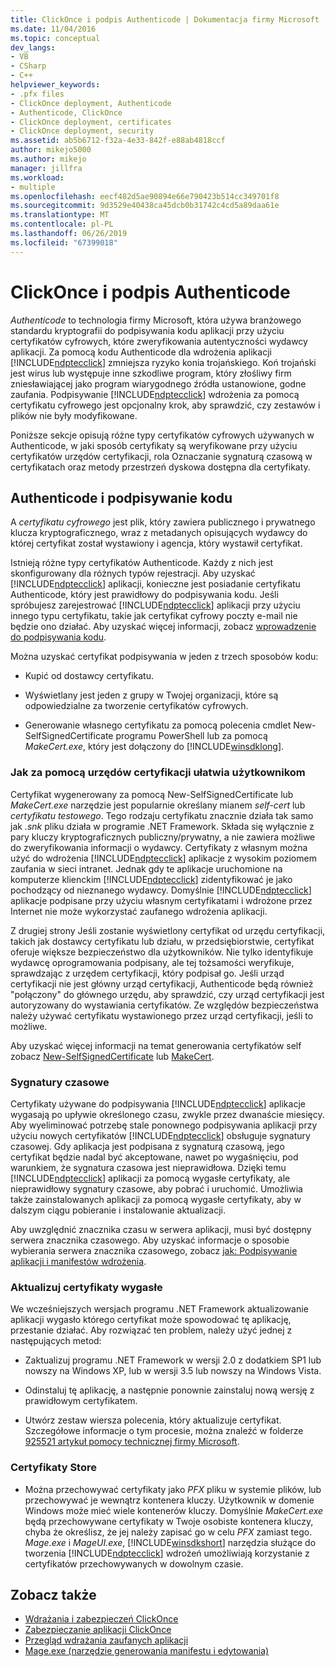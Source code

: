 ```yaml
---
title: ClickOnce i podpis Authenticode | Dokumentacja firmy Microsoft
ms.date: 11/04/2016
ms.topic: conceptual
dev_langs:
- VB
- CSharp
- C++
helpviewer_keywords:
- .pfx files
- ClickOnce deployment, Authenticode
- Authenticode, ClickOnce
- ClickOnce deployment, certificates
- ClickOnce deployment, security
ms.assetid: ab5b6712-f32a-4e33-842f-e88ab4818ccf
author: mikejo5000
ms.author: mikejo
manager: jillfra
ms.workload:
- multiple
ms.openlocfilehash: eecf482d5ae90894e66e790423b514cc349701f8
ms.sourcegitcommit: 9d3529e40438ca45dcb0b31742c4cd5a89daa61e
ms.translationtype: MT
ms.contentlocale: pl-PL
ms.lasthandoff: 06/26/2019
ms.locfileid: "67399018"
---
```

# <a name="clickonce-and-authenticode"></a>ClickOnce i podpis Authenticode
*Authenticode* to technologia firmy Microsoft, która używa branżowego standardu kryptografii do podpisywania kodu aplikacji przy użyciu certyfikatów cyfrowych, które zweryfikowania autentyczności wydawcy aplikacji. Za pomocą kodu Authenticode dla wdrożenia aplikacji [!INCLUDE[ndptecclick](../deployment/includes/ndptecclick_md.md)] zmniejsza ryzyko konia trojańskiego. Koń trojański jest wirus lub występuje inne szkodliwe program, który złośliwy firm zniesławiającej jako program wiarygodnego źródła ustanowione, godne zaufania. Podpisywanie [!INCLUDE[ndptecclick](../deployment/includes/ndptecclick_md.md)] wdrożenia za pomocą certyfikatu cyfrowego jest opcjonalny krok, aby sprawdzić, czy zestawów i plików nie były modyfikowane.

 Poniższe sekcje opisują różne typy certyfikatów cyfrowych używanych w Authenticode, w jaki sposób certyfikaty są weryfikowane przy użyciu certyfikatów urzędów certyfikacji, rola Oznaczanie sygnaturą czasową w certyfikatach oraz metody przestrzeń dyskowa dostępna dla certyfikaty.

## <a name="authenticode-and-code-signing"></a>Authenticode i podpisywanie kodu
 A *certyfikatu cyfrowego* jest plik, który zawiera publicznego i prywatnego klucza kryptograficznego, wraz z metadanych opisujących wydawcy do której certyfikat został wystawiony i agencja, który wystawił certyfikat.

 Istnieją różne typy certyfikatów Authenticode. Każdy z nich jest skonfigurowany dla różnych typów rejestracji. Aby uzyskać [!INCLUDE[ndptecclick](../deployment/includes/ndptecclick_md.md)] aplikacji, konieczne jest posiadanie certyfikatu Authenticode, który jest prawidłowy do podpisywania kodu. Jeśli spróbujesz zarejestrować [!INCLUDE[ndptecclick](../deployment/includes/ndptecclick_md.md)] aplikacji przy użyciu innego typu certyfikatu, takie jak certyfikat cyfrowy poczty e-mail nie będzie ono działać. Aby uzyskać więcej informacji, zobacz [wprowadzenie do podpisywania kodu](https://docs.microsoft.com/windows/desktop/seccrypto/cryptography-tools).

 Można uzyskać certyfikat podpisywania w jeden z trzech sposobów kodu:

- Kupić od dostawcy certyfikatu.

- Wyświetlany jest jeden z grupy w Twojej organizacji, które są odpowiedzialne za tworzenie certyfikatów cyfrowych.

- Generowanie własnego certyfikatu za pomocą polecenia cmdlet New-SelfSignedCertificate programu PowerShell lub za pomocą *MakeCert.exe*, który jest dołączony do [!INCLUDE[winsdklong](../deployment/includes/winsdklong_md.md)].

### <a name="how-using-certificate-authorities-helps-users"></a>Jak za pomocą urzędów certyfikacji ułatwia użytkownikom
 Certyfikat wygenerowany za pomocą New-SelfSignedCertificate lub *MakeCert.exe* narzędzie jest popularnie określany mianem *self-cert* lub *certyfikatu testowego*. Tego rodzaju certyfikatu znacznie działa tak samo jak *.snk* pliku działa w programie .NET Framework. Składa się wyłącznie z pary kluczy kryptograficznych publiczny/prywatny, a nie zawiera możliwe do zweryfikowania informacji o wydawcy. Certyfikaty z własnym można użyć do wdrożenia [!INCLUDE[ndptecclick](../deployment/includes/ndptecclick_md.md)] aplikacje z wysokim poziomem zaufania w sieci intranet. Jednak gdy te aplikacje uruchomione na komputerze klienckim [!INCLUDE[ndptecclick](../deployment/includes/ndptecclick_md.md)] zidentyfikować je jako pochodzący od nieznanego wydawcy. Domyślnie [!INCLUDE[ndptecclick](../deployment/includes/ndptecclick_md.md)] aplikacje podpisane przy użyciu własnym certyfikatami i wdrożone przez Internet nie może wykorzystać zaufanego wdrożenia aplikacji.

 Z drugiej strony Jeśli zostanie wyświetlony certyfikat od urzędu certyfikacji, takich jak dostawcy certyfikatu lub działu, w przedsiębiorstwie, certyfikat oferuje większe bezpieczeństwo dla użytkowników. Nie tylko identyfikuje wydawcę oprogramowania podpisany, ale tej tożsamości weryfikuje, sprawdzając z urzędem certyfikacji, który podpisał go. Jeśli urząd certyfikacji nie jest główny urząd certyfikacji, Authenticode będą również "połączony" do głównego urzędu, aby sprawdzić, czy urząd certyfikacji jest autoryzowany do wystawiania certyfikatów. Ze względów bezpieczeństwa należy używać certyfikatu wystawionego przez urząd certyfikacji, jeśli to możliwe.

 Aby uzyskać więcej informacji na temat generowania certyfikatów self zobacz [New-SelfSignedCertificate](https://technet.microsoft.com/itpro/powershell/windows/pkiclient/new-selfsignedcertificate) lub [MakeCert](/windows/desktop/SecCrypto/makecert).

### <a name="timestamps"></a>Sygnatury czasowe
 Certyfikaty używane do podpisywania [!INCLUDE[ndptecclick](../deployment/includes/ndptecclick_md.md)] aplikacje wygasają po upływie określonego czasu, zwykle przez dwanaście miesięcy. Aby wyeliminować potrzebę stale ponownego podpisywania aplikacji przy użyciu nowych certyfikatów [!INCLUDE[ndptecclick](../deployment/includes/ndptecclick_md.md)] obsługuje sygnatury czasowej. Gdy aplikacja jest podpisana z sygnaturą czasową, jego certyfikat będzie nadal być akceptowane, nawet po wygaśnięciu, pod warunkiem, że sygnatura czasowa jest nieprawidłowa. Dzięki temu [!INCLUDE[ndptecclick](../deployment/includes/ndptecclick_md.md)] aplikacji za pomocą wygasłe certyfikaty, ale nieprawidłowy sygnatury czasowe, aby pobrać i uruchomić. Umożliwia także zainstalowanych aplikacji za pomocą wygasłe certyfikaty, aby w dalszym ciągu pobieranie i instalowanie aktualizacji.

 Aby uwzględnić znacznika czasu w serwera aplikacji, musi być dostępny serwera znacznika czasowego. Aby uzyskać informacje o sposobie wybierania serwera znacznika czasowego, zobacz [jak: Podpisywanie aplikacji i manifestów wdrożenia](../ide/how-to-sign-application-and-deployment-manifests.md).

### <a name="update-expired-certificates"></a>Aktualizuj certyfikaty wygasłe
 We wcześniejszych wersjach programu .NET Framework aktualizowanie aplikacji wygasło którego certyfikat może spowodować tę aplikację, przestanie działać. Aby rozwiązać ten problem, należy użyć jednej z następujących metod:

- Zaktualizuj programu .NET Framework w wersji 2.0 z dodatkiem SP1 lub nowszy na Windows XP, lub w wersji 3.5 lub nowszy na Windows Vista.

- Odinstaluj tę aplikację, a następnie ponownie zainstaluj nową wersję z prawidłowym certyfikatem.

- Utwórz zestaw wiersza polecenia, który aktualizuje certyfikat. Szczegółowe informacje o tym procesie, można znaleźć w folderze [925521 artykuł pomocy technicznej firmy Microsoft](http://go.microsoft.com/fwlink/?LinkId=179454).

### <a name="store-certificates"></a>Certyfikaty Store

- Można przechowywać certyfikaty jako *PFX* pliku w systemie plików, lub przechowywać je wewnątrz kontenera kluczy. Użytkownik w domenie Windows może mieć wiele kontenerów kluczy. Domyślnie *MakeCert.exe* będą przechowywane certyfikaty w Twoje osobiste kontenera kluczy, chyba że określisz, że jej należy zapisać go w celu *PFX* zamiast tego. *Mage.exe* i *MageUI.exe*, [!INCLUDE[winsdkshort](../debugger/debug-interface-access/includes/winsdkshort_md.md)] narzędzia służące do tworzenia [!INCLUDE[ndptecclick](../deployment/includes/ndptecclick_md.md)] wdrożeń umożliwiają korzystanie z certyfikatów przechowywanych w dowolnym czasie.

## <a name="see-also"></a>Zobacz także
- [Wdrażania i zabezpieczeń ClickOnce](../deployment/clickonce-security-and-deployment.md)
- [Zabezpieczanie aplikacji ClickOnce](../deployment/securing-clickonce-applications.md)
- [Przegląd wdrażania zaufanych aplikacji](../deployment/trusted-application-deployment-overview.md)
- [Mage.exe (narzędzie generowania manifestu i edytowania)](/dotnet/framework/tools/mage-exe-manifest-generation-and-editing-tool)
